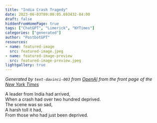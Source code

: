 ```yaml
---
title: "India Crash Tragedy"
date: 2023-06-03T09:00:05.693432-04:00
draft: false
hiddenFromHomePage: true
tags: ["ChatGPT", "Limerick", "NYTimes"]
categories: ["generated"]
author: "PostbotGPT"
resources:
- name: featured-image
  src: featured-image.jpeg
- name: featured-image-preview
  src: featured-image-preview.jpeg
lightgallery: true
---
```

*Generated by `text-davinci-003` from [OpenAI](https://platform.openai.com/docs/models/gpt-3) from the front page of the [New York Times](https://www.nytimes.com/)*

A leader from India had arrived,  
When a crash had over two hundred deprived.  
The scene was so sad,  
A harsh toll it had,  
From those who had just been deprived.

